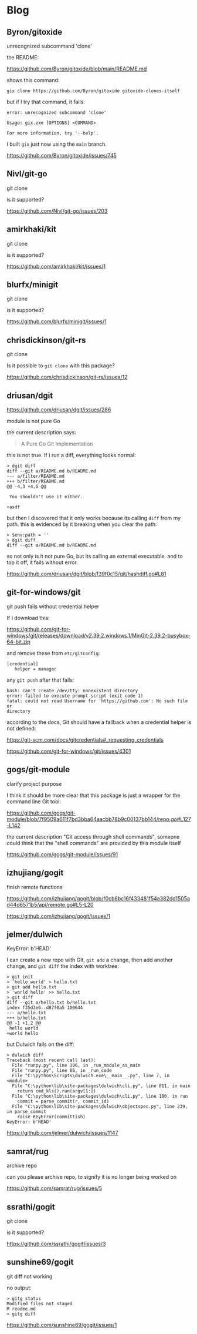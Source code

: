 # Blog

## Byron/gitoxide

unrecognized subcommand 'clone'

the README:

https://github.com/Byron/gitoxide/blob/main/README.md

shows this command:

~~~
gix clone https://github.com/Byron/gitoxide gitoxide-clones-itself
~~~

but if I try that command, it fails:

~~~
error: unrecognized subcommand 'clone'

Usage: gix.exe [OPTIONS] <COMMAND>

For more information, try '--help'.
~~~

I built `gix` just now using the `main` branch.

https://github.com/Byron/gitoxide/issues/745

## Nivl/git-go

git clone

is it supported?

https://github.com/Nivl/git-go/issues/203

## amirkhaki/kit

git clone

is it supported?

https://github.com/amirkhaki/kit/issues/1

## blurfx/minigit

git clone

is it supported?

https://github.com/blurfx/minigit/issues/1

## chrisdickinson/git-rs

git clone

Is it possible to `git clone` with this package?

https://github.com/chrisdickinson/git-rs/issues/12

## driusan/dgit

https://github.com/driusan/dgit/issues/286

module is not pure Go

the current description says:

> A Pure Go Git Implementation 

this is not true. If I run a diff, everything looks normal:

~~~
> dgit diff
diff --git a/README.md b/README.md
--- a/filter/README.md
+++ b/filter/README.md
@@ -4,3 +4,5 @@

 You shouldn't use it either.

+asdf
~~~

but then I discovered that it only works because its calling `diff` from my
path. this is evidenced by it breaking when you clear the path:

~~~
> $env:path = ''
> dgit diff
diff --git a/README.md b/README.md
~~~

so not only is it not pure Go, but its calling an external executable. and to
top it off, it fails without error.

https://github.com/driusan/dgit/blob/f39f0c15/git/hashdiff.go#L81

## git-for-windows/git

git push fails without credential.helper

If I download this:

https://github.com/git-for-windows/git/releases/download/v2.39.2.windows.1/MinGit-2.39.2-busybox-64-bit.zip

and remove these from `etc/gitconfig`:

~~~init
[credential]
   helper = manager
~~~

any `git push` after that fails:

~~~
bash: can't create /dev/tty: nonexistent directory
error: failed to execute prompt script (exit code 1)
fatal: could not read Username for 'https://github.com': No such file or
directory
~~~

according to the docs, Git should have a fallback when a credential helper is
not defined:

<https://git-scm.com/docs/gitcredentials#_requesting_credentials>

https://github.com/git-for-windows/git/issues/4301

## gogs/git-module

clarify project purpose

I think it should be more clear that this package is just a wrapper for the
command line Git tool:

https://github.com/gogs/git-module/blob/7f9509a611f7bd3bba64aacbb78b9c00137bb144/repo.go#L127-L142

the current description "Git access through shell commands", someone could
think that the "shell commands" are provided by this module itself

https://github.com/gogs/git-module/issues/91

## izhujiang/gogit

finish remote functions

https://github.com/izhujiang/gogit/blob/f0cb8bc16f433481f54a382dd1505ad44d6571b5/api/remote.go#L5-L20

https://github.com/izhujiang/gogit/issues/1

## jelmer/dulwich

KeyError: b'HEAD'

I can create a new repo with Git, `git add` a change, then add another change,
and `git diff` the index with worktree:

~~~
> git init
> 'hello world' > hello.txt
> git add hello.txt
> 'world hello' >> hello.txt
> git diff
diff --git a/hello.txt b/hello.txt
index f35d3e6..d87f0a5 100644
--- a/hello.txt
+++ b/hello.txt
@@ -1 +1,2 @@
 hello world
+world hello
~~~

but Dulwich fails on the diff:

~~~
> dulwich diff
Traceback (most recent call last):
  File "runpy.py", line 196, in _run_module_as_main
  File "runpy.py", line 86, in _run_code
  File "C:\python\Scripts\dulwich.exe\__main__.py", line 7, in <module>
  File "C:\python\lib\site-packages\dulwich\cli.py", line 811, in main
    return cmd_kls().run(argv[1:])
  File "C:\python\lib\site-packages\dulwich\cli.py", line 180, in run
    commit = parse_commit(r, commit_id)
  File "C:\python\lib\site-packages\dulwich\objectspec.py", line 239, in parse_commit
    raise KeyError(committish)
KeyError: b'HEAD'
~~~

https://github.com/jelmer/dulwich/issues/1147

## samrat/rug

archive repo

can you please archive repo, to signify it is no longer being worked on

https://github.com/samrat/rug/issues/5

## ssrathi/gogit

git clone

is it supported?

https://github.com/ssrathi/gogit/issues/3

## sunshine69/gogit

git diff not working

no output:

~~~
> gitg status
Modified files not staged
M readme.md
> gitg diff
~~~

https://github.com/sunshine69/gogit/issues/1
